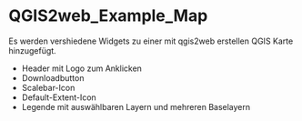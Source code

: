 # QGIS2web_Example_Map

Es werden vershiedene Widgets zu einer mit qgis2web erstellen QGIS Karte hinzugefügt.
+ Header mit Logo zum Anklicken
+ Downloadbutton
+ Scalebar-Icon
+ Default-Extent-Icon
+ Legende mit auswählbaren Layern und mehreren Baselayern
